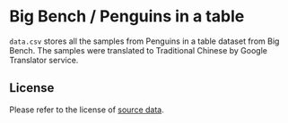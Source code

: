 # Big Bench / Penguins in a table 

`data.csv` stores all the samples from Penguins in a table dataset from Big Bench. The samples were translated to Traditional Chinese by Google Translator service.

## License
Please refer to the license of [source data](https://github.com/google/BIG-bench/tree/main/bigbench/benchmark_tasks/penguins_in_a_table).
